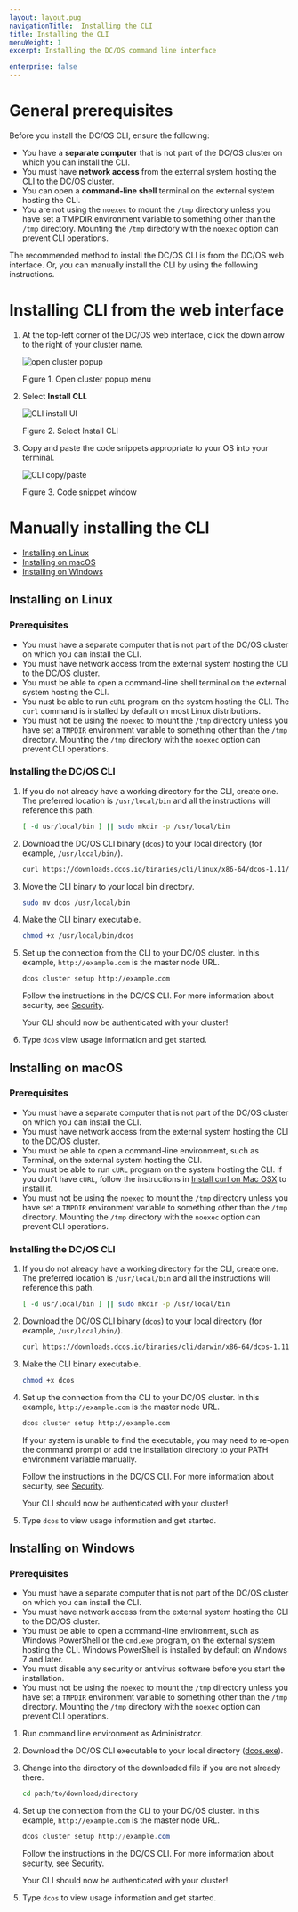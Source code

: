 ```yaml
---
layout: layout.pug
navigationTitle:  Installing the CLI
title: Installing the CLI
menuWeight: 1
excerpt: Installing the DC/OS command line interface

enterprise: false
---
```


# General prerequisites
Before you install the DC/OS CLI, ensure the following:
- You have a **separate computer** that is not part of the DC/OS cluster on which you can install the CLI.
- You must have **network access** from the external system hosting the CLI to the DC/OS cluster.
- You can open a **command-line shell** terminal on the external system hosting the CLI.
- You are not using the `noexec` to mount the `/tmp` directory unless you have set a TMPDIR environment variable to something other than the `/tmp` directory. Mounting the `/tmp` directory with the `noexec` option can prevent CLI operations.

The recommended method to install the DC/OS CLI is from the DC/OS web interface. Or, you can manually install the CLI by using the following instructions.

# Installing CLI from the web interface

1. At the top-left corner of the DC/OS web interface, click the down arrow to the right of your cluster name.

    ![open cluster popup](/1.11/img/open-cluster-popup.png)

    Figure 1. Open cluster popup menu

1. Select **Install CLI**.

    ![CLI install UI](/1.11/img/install-cli.png)

    Figure 2. Select Install CLI

1. Copy and paste the code snippets appropriate to your OS into your terminal.

    ![CLI copy/paste](/1.11/img/install-cli-terminal.png)

    Figure 3. Code snippet window

# <a name="manual"></a>Manually installing the CLI

*   [Installing on Linux](#linux)
*   [Installing on macOS](#osx)
*   [Installing on Windows](#windows)

## <a name="linux"></a>Installing on Linux

### Prerequisites
- You must have a separate computer that is not part of the DC/OS cluster on which you can install the CLI.
- You must have network access from the external system hosting the CLI to the DC/OS cluster.
- You must be able to open a command-line shell terminal on the external system hosting the CLI.
- You nust be able to run `cURL` program on the system hosting the CLI. The `curl` command is installed by default on most Linux distributions.
- You must not be using the `noexec` to mount the `/tmp` directory unless you have set a `TMPDIR` environment variable to something other than the `/tmp` directory. Mounting the `/tmp` directory with the `noexec` option can prevent CLI operations.

### Installing the DC/OS CLI

1. If you do not already have a working directory for the CLI, create one. The preferred location is `/usr/local/bin` and all the instructions will reference this path.

    ```bash
    [ -d usr/local/bin ] || sudo mkdir -p /usr/local/bin
    ```

1.  Download the DC/OS CLI binary (`dcos`) to your local directory (for example, `/usr/local/bin/`).

    ```bash
    curl https://downloads.dcos.io/binaries/cli/linux/x86-64/dcos-1.11/dcos -o dcos
    ```

1.  Move the CLI binary to your local bin directory.

    ```bash
    sudo mv dcos /usr/local/bin
    ```

1. Make the CLI binary executable.

    ```bash
    chmod +x /usr/local/bin/dcos
    ```

1. Set up the connection from the CLI to your DC/OS cluster. In this example, `http://example.com` is the master node URL.

    ```bash
    dcos cluster setup http://example.com
    ```

    Follow the instructions in the DC/OS CLI. For more information about security, see [Security](/1.11/security/).

    Your CLI should now be authenticated with your cluster! 
1. Type `dcos` view usage information and get started.

## <a name="osx"></a>Installing on macOS

### Prerequisites
- You must have a separate computer that is not part of the DC/OS cluster on which you can install the CLI.
- You must have network access from the external system hosting the CLI to the DC/OS cluster.
- You must be able to open a command-line environment, such as Terminal, on the external system hosting the CLI.
- You must be able to run `cURL` program on the system hosting the CLI. If you don't have `cURL`, follow the instructions in [Install curl on Mac OSX](http://macappstore.org/curl/) to install it.
- You must not be using the `noexec` to mount the `/tmp` directory unless you have set a `TMPDIR` environment variable to something other than the `/tmp` directory. Mounting the `/tmp` directory with the `noexec` option can prevent CLI operations.

### Installing the DC/OS CLI

1. If you do not already have a working directory for the CLI, create one. The preferred location is `/usr/local/bin` and all the instructions will reference this path.

    ```bash
    [ -d usr/local/bin ] || sudo mkdir -p /usr/local/bin
    ```

1.  Download the DC/OS CLI binary (`dcos`) to your local directory (for example, `/usr/local/bin/`).

    ```bash
    curl https://downloads.dcos.io/binaries/cli/darwin/x86-64/dcos-1.11/dcos -o dcos
    ```

1.  Make the CLI binary executable.

    ```bash
    chmod +x dcos
    ```

1. Set up the connection from the CLI to your DC/OS cluster. In this example, `http://example.com` is the master node URL.

    ```bash
    dcos cluster setup http://example.com
    ```
    If your system is unable to find the executable, you may need to re-open the command prompt or add the installation directory to your PATH environment variable manually.

    Follow the instructions in the DC/OS CLI. For more information about security, see [Security](/1.11/security/).

    Your CLI should now be authenticated with your cluster! 
1. Type `dcos` to view usage information and get started.

## <a name="windows"></a>Installing on Windows

### Prerequisites
- You must have a separate computer that is not part of the DC/OS cluster on which you can install the CLI.
- You must have network access from the external system hosting the CLI to the DC/OS cluster.
- You must be able to open a command-line environment, such as Windows PowerShell or the `cmd.exe` program, on the external system hosting the CLI. Windows PowerShell is installed by default on Windows 7 and later.
- You must disable any security or antivirus software before you start the installation.
- You must not be using the `noexec` to mount the `/tmp` directory unless you have set a `TMPDIR` environment variable to something other than the `/tmp` directory. Mounting the `/tmp` directory with the `noexec` option can prevent CLI operations.

1.  Run command line environment as Administrator.

1.  Download the DC/OS CLI executable to your local directory ([dcos.exe](https://downloads.dcos.io/binaries/cli/windows/x86-64/dcos-1.11/dcos.exe)).

1. Change into the directory of the downloaded file if you are not already there.

    ```bash
    cd path/to/download/directory
    ```

1.  Set up the connection from the CLI to your DC/OS cluster. In this example, `http://example.com` is the master node URL.

    ```powershell
    dcos cluster setup http://example.com
    ```

    Follow the instructions in the DC/OS CLI. For more information about security, see [Security](/1.11/security/).

    Your CLI should now be authenticated with your cluster! 
    
1. Type `dcos` to view usage information and get started.
